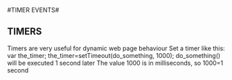 #TIMER EVENTS#
## TIMERS ##
Timers are very useful for dynamic web page behaviour
Set a timer like this:
    var the_timer;
    the_timer=setTimeout(do_something, 1000);
do_something() will be executed 1 second later
The value 1000 is in milliseconds, so 1000=1 second
<html>
    <head>
        <script>
            var wait_duration;
            
            function set_things_up() {
                wait_duration = prompt("How long do you " +
                                       "want to sleep?");
                //得到时间
                setTimeout(show_wake_up_message, wait_duration );
                //setTimeout(do,time);
            }
            function show_wake_up_message() {
                alert("WAKE UP! WAKE UP! WAKE UP!!");
            }
        </script>
    </head>
    <body onload="set_things_up()">
        <h1>Alarm clock example</h1>
    </body>
</html>
### TIMER EXAMPLE - MOVING AN IMAGE ###
<html>
    <head>
        <script>
            var the_timer, x_position = 0, the_image;
            
            function set_timer() {
                the_image = document.getElementById("stones_img");
                //得到图片id取到图片
                x_position = x_position + 1;
                the_image.style.left = x_position;
                //改变图片的左边位置
                the_timer = setTimeout(set_timer, 50); 
                //近似于一秒X+1
            }
        </script>
    </head>
    <body onload="set_timer()">
        //加载完毕后就调用set_timer()
        <img src="stones.png" id="stones_img"
             style="position:absolute; left:0">
            //绝对位置，左边0点开始
        <button onclick="clearTimeout(the_timer)">
            //清除定时器
            Stop!
        </button>
    </body>
</html>
## STOPPING A TIMER ##
If a timer is started like this:
    var the_timer;
    the_timer=setTimeout(do_something, 1000);
Then stop it like this:
    clearTimeout(the_timer);
## SETINTERVAL ##
setInterval() repeatedly does something
Start it like this:
var the_timer;
the_timer=setInterval(do_something, 2000);
do_something() will be executed every 2 seconds
To stop it:
clearInterval(the_timer);

<html>
    <head>
        <script>
          var the_timer, x_position = 0, the_image;
          
          function do_timer(){
            the_image = document.getElementById("stones_img");
            x_position = x_position + 1;
            the_image.style.left = x_position;
          }
        </script>
    </head>
    <body onload="the_timer=setInterval(do_timer, 50)">
     <!--差别就是一个是调用的时候延迟调用，好像是差不多的-->
        <img src="stones.png" id="stones_img"
             style="position:absolute; left:0">
        <button onclick="clearInterval(the_timer)">
            Stop!
        </button>
    </body>
</html>
